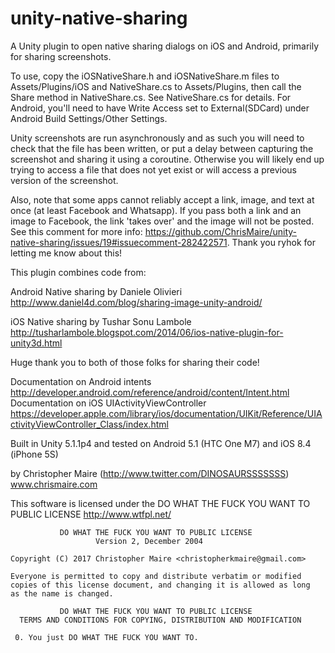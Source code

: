 # unity-native-sharing
A Unity plugin to open native sharing dialogs on iOS and Android, primarily for sharing screenshots.

To use, copy the iOSNativeShare.h and iOSNativeShare.m files to Assets/Plugins/iOS and NativeShare.cs to Assets/Plugins, then call the Share method in NativeShare.cs. See NativeShare.cs for details. For Android, you'll need to have Write Access set to External(SDCard) under Android Build Settings/Other Settings.

Unity screenshots are run asynchronously and as such you will need to check that the file has been written, or put a delay between capturing the screenshot and sharing it using a coroutine. Otherwise you will likely end up trying to access a file that does not yet exist or will access a previous version of the screenshot.

Also, note that some apps cannot reliably accept a link, image, and text at once (at least Facebook and Whatsapp). If you pass both a link and an image to Facebook, the link 'takes over' and the image will not be posted. See this comment for more info: https://github.com/ChrisMaire/unity-native-sharing/issues/19#issuecomment-282422571. Thank you ryhok for letting me know about this!

This plugin combines code from:

Android Native sharing by Daniele Olivieri
http://www.daniel4d.com/blog/sharing-image-unity-android/

iOS Native sharing by Tushar Sonu Lambole 
http://tusharlambole.blogspot.com/2014/06/ios-native-plugin-for-unity3d.html

Huge thank you to both of those folks for sharing their code!

Documentation on Android intents
http://developer.android.com/reference/android/content/Intent.html
Documentation on iOS UIActivityViewController
https://developer.apple.com/library/ios/documentation/UIKit/Reference/UIActivityViewController_Class/index.html

Built in Unity 5.1.1p4 and tested on Android 5.1 (HTC One M7) and iOS 8.4 (iPhone 5S)

by Christopher Maire (http://www.twitter.com/DINOSAURSSSSSSS)
www.chrismaire.com

This software is licensed under the DO WHAT THE FUCK YOU WANT TO PUBLIC LICENSE http://www.wtfpl.net/

               DO WHAT THE FUCK YOU WANT TO PUBLIC LICENSE
                       Version 2, December 2004

    Copyright (C) 2017 Christopher Maire <christopherkmaire@gmail.com>

    Everyone is permitted to copy and distribute verbatim or modified
    copies of this license document, and changing it is allowed as long
    as the name is changed.

               DO WHAT THE FUCK YOU WANT TO PUBLIC LICENSE
      TERMS AND CONDITIONS FOR COPYING, DISTRIBUTION AND MODIFICATION

     0. You just DO WHAT THE FUCK YOU WANT TO.
